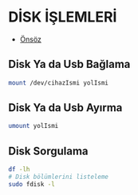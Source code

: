 # DİSK İŞLEMLERİ

- [Önsöz](https://github.com/cicekhasan/Linux)


## Disk Ya da Usb Bağlama

```bash
mount /dev/cihazIsmi yolIsmi
```

## Disk Ya da Usb Ayırma

```bash
umount yolIsmi
```

## Disk Sorgulama 

```bash
df -lh
# Disk bölümlerini listeleme
sudo fdisk -l
```
